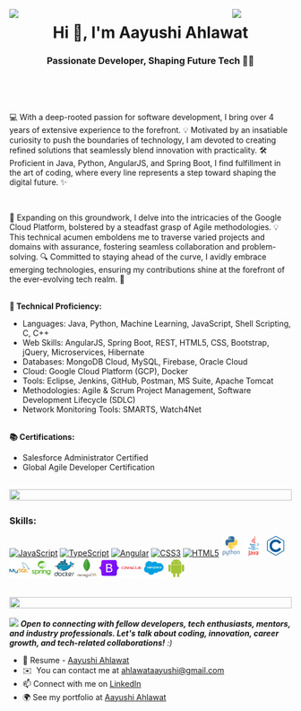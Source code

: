 <img align="left" src="https://user-images.githubusercontent.com/65187002/144930161-2f783401-8d27-4fdf-a2f7-cc0ba32f1f1f.gif" width="21%" style="display:inline;"><img align="right" src="https://user-images.githubusercontent.com/65187002/144930161-2f783401-8d27-4fdf-a2f7-cc0ba32f1f1f.gif" width="21%" style="display:inline;">

<h1 align="center">Hi 👋, I'm Aayushi Ahlawat</h1>
<h3 align="center">Passionate Developer, Shaping Future Tech 👩‍💻</h3>
<br>
<br>
<br>
<p>💻 With a deep-rooted passion for software development, I bring over 4 years of extensive experience to the forefront. 💡 Motivated by an insatiable curiosity to push the boundaries of technology, I am devoted to creating refined solutions that seamlessly blend innovation with practicality. 🛠️ Proficient in Java, Python, AngularJS, and Spring Boot, I find fulfillment in the art of coding, where every line represents a step toward shaping the digital future. ✨</p>
<br>
<p>🚀 Expanding on this groundwork, I delve into the intricacies of the Google Cloud Platform, bolstered by a steadfast grasp of Agile methodologies. 💡 This technical acumen emboldens me to traverse varied projects and domains with assurance, fostering seamless collaboration and problem-solving. 🔍 Committed to staying ahead of the curve, I avidly embrace emerging technologies, ensuring my contributions shine at the forefront of the ever-evolving tech realm. 🌟</p>
<br>
<b>📌 Technical Proficiency:</b>


 -  Languages: Java, Python, Machine Learning, JavaScript, Shell Scripting, C, C++
 -  Web Skills: AngularJS, Spring Boot, REST, HTML5, CSS, Bootstrap, jQuery, Microservices, Hibernate
 -  Databases: MongoDB Cloud, MySQL, Firebase, Oracle Cloud
 -  Cloud: Google Cloud Platform (GCP), Docker
 -  Tools: Eclipse, Jenkins, GitHub, Postman, MS Suite, Apache Tomcat
 -  Methodologies: Agile & Scrum Project Management, Software Development Lifecycle (SDLC)
 -  Network Monitoring Tools: SMARTS, Watch4Net 

<br>
<b>📚 Certifications:</b> 


-  Salesforce Administrator Certified
-  Global Agile Developer Certification

<p></p>
<br>
<img src="https://i.imgur.com/dBaSKWF.gif" height="20" width="100%">
<h3 align="left">Skills:</h3>

<p align="left">
    <a href="https://developer.mozilla.org/en-US/docs/Web/JavaScript" target="_blank" rel="noreferrer"><img src="https://raw.githubusercontent.com/danielcranney/readme-generator/main/public/icons/skills/javascript-colored.svg" width="36" height="36" alt="JavaScript" /></a>
    <a href="https://www.typescriptlang.org/" target="_blank" rel="noreferrer"><img src="https://raw.githubusercontent.com/danielcranney/readme-generator/main/public/icons/skills/typescript-colored.svg" width="36" height="36" alt="TypeScript" /></a>
    <a href="https://angular.io/" target="_blank" rel="noreferrer"><img src="https://raw.githubusercontent.com/danielcranney/readme-generator/main/public/icons/skills/angularjs-colored.svg" width="36" height="36" alt="Angular" /></a>
    <a href="https://www.w3.org/TR/CSS/#css" target="_blank" rel="noreferrer"><img src="https://raw.githubusercontent.com/danielcranney/readme-generator/main/public/icons/skills/css3-colored.svg" width="36" height="36" alt="CSS3" /></a>
    <a href="https://developer.mozilla.org/en-US/docs/Glossary/HTML5" target="_blank" rel="noreferrer"><img src="https://raw.githubusercontent.com/danielcranney/readme-generator/main/public/icons/skills/html5-colored.svg" width="36" height="36" alt="HTML5" /></a>
    <a href="https://docs.python.org/3/" target="_blank" rel="noreferrer"><img src="https://github.com/devicons/devicon/blob/master/icons/python/python-original-wordmark.svg" width="36" height="36" alt="Python" /></a>
    <a href="https://docs.oracle.com/en/java/" target="_blank" rel="noreferrer"><img src="https://github.com/devicons/devicon/blob/master/icons/java/java-original-wordmark.svg" width="36" height="36" alt="Java" /></a>
    <a href="https://devdocs.io/cpp/" target="_blank" rel="noreferrer"><img src="https://github.com/devicons/devicon/blob/master/icons/c/c-line.svg" width="36" height="36" alt="C++" /></a>
    <a href="https://dev.mysql.com/doc/" target="_blank" rel="noreferrer"><img src="https://github.com/devicons/devicon/blob/master/icons/mysql/mysql-original-wordmark.svg" width="36" height="36" alt="MySQL" /></a>
    <a href="https://docs.spring.io/spring-boot/docs/current/reference/htmlsingle/" target="_blank" rel="noreferrer"><img src="https://github.com/devicons/devicon/blob/master/icons/spring/spring-original-wordmark.svg" width="36" height="36" alt="Spring" /></a>
    <a href="https://docs.docker.com/get-started/overview/" target="_blank" rel="noreferrer"><img src="https://github.com/devicons/devicon/blob/master/icons/docker/docker-original-wordmark.svg" width="36" height="36" alt="Docker" /></a>
    <a href="https://www.mongodb.com/docs/" target="_blank" rel="noreferrer"><img src="https://github.com/devicons/devicon/blob/master/icons/mongodb/mongodb-original-wordmark.svg" width="36" height="36" alt="MongoDB" /></a>
    <a href="https://getbootstrap.com/" target="_blank" rel="noreferrer"><img src="https://github.com/devicons/devicon/blob/master/icons/bootstrap/bootstrap-original.svg" width="36" height="36" alt="Bootstrap" /></a>
    <a href="https://www.oracle.com/database/" target="_blank" rel="noreferrer"><img src="https://github.com/devicons/devicon/blob/master/icons/oracle/oracle-original.svg" width="36" height="36" alt="Oracle" /></a>
    <a href="https://www.salesforce.com/" target="_blank" rel="noreferrer"><img src="https://github.com/devicons/devicon/blob/master/icons/salesforce/salesforce-original.svg" width="36" height="36" alt="Salesforce" /></a>    
    <a href="https://developer.android.com/" target="_blank" rel="noreferrer"><img src="https://github.com/devicons/devicon/blob/master/icons/android/android-original.svg" width="36" height="36" alt="Android" /></a>
 
</p>

<br/>
<img src="https://i.imgur.com/dBaSKWF.gif" height="20" width="100%">

<img src="https://media.giphy.com/media/LnQjpWaON8nhr21vNW/giphy.gif" width="60"> <em><b> Open to connecting with fellow developers, tech enthusiasts, mentors, and industry professionals. Let's talk about coding, innovation, career growth, and tech-related collaborations!</b> :)</em>

- 📨  Resume - [Aayushi Ahlawat](https://shorturl.at/mdUcM)
- ✉️  You can contact me at [ahlawataayushi@gmail.com](mailto:ahlawataayushi@gmail.com)
- 📫  Connect with me on [LinkedIn](https://www.linkedin.com/in/aayushi-ahlawat/)
- 🌍  See my portfolio at [Aayushi Ahlawat](https://portfolio-pink-five-16.vercel.app/)
